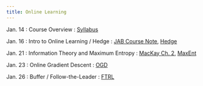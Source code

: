 ```yaml
---
title: Online Learning
---
```


Jan. 14
: Course Overview
  : [Syllabus](https://interactive-learning-algos.github.io/syllabus/)

Jan. 16
: Intro to Online Learning / Hedge
  : [JAB Course Note](https://www.cs.cmu.edu/~16831-f14/notes/F10/16831_lecture09_beckart/16831_lecture09_beckart.pdf), [Hedge](https://www.cis.upenn.edu/~mkearns/teaching/COLT/adaboost.pdf)

Jan. 21
: Information Theory and Maximum Entropy
  : [MacKay Ch. 2](https://www.inference.org.uk/itprnn/book.pdf), [MaxEnt](https://www.cs.princeton.edu/courses/archive/spr07/cos424/papers/maxent_icml.pdf)

Jan. 23
: Online Gradient Descent
  : [OGD](https://people.eecs.berkeley.edu/~brecht/cs294docs/week1/03.Zinkevich.pdf)

Jan. 26
: Buffer / Follow-the-Leader
  : [FTRL](https://proceedings.mlr.press/v15/mcmahan11b/mcmahan11b.pdf)